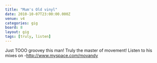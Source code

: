 ```yaml
---
title: "Mum's Old vinyl"
date: 2010-10-07T23:00:00.000Z
venue: v4
categories: gig
board: 8
layout: gig
tags: [truly, listen]
---
```

Just TOOO groovey this man! Truly the master of movement! Listen to his mixes on -http://www.myspace.com/movandy